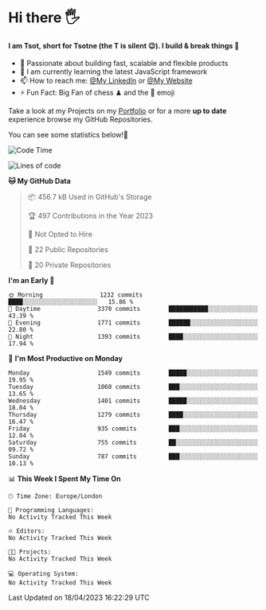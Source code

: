 # Hi there :raised_hand_with_fingers_splayed:
#### I am Tsot, short for Tsotne (the T is silent :wink:). I build & break things :space_invader:
- :telescope: Passionate about building fast, scalable and flexible products
- :seedling: I am currently learning the latest JavaScript framework 
- :mailbox: How to reach me: [@My LinkedIn](https://www.linkedin.com/in/tsotne-gvadzabia/) or [@My Website](https://tsotne.co.uk/contact)
- :zap: Fun Fact: Big Fan of chess ♟ and the 👾 emoji

Take a look at my Projects on my [Portfolio](https://tsotne.co.uk/) or for a more **up to date** experience browse my GitHub Repositories.

You can see some statistics below!:space_invader:
<!--START_SECTION:waka-->
![Code Time](http://img.shields.io/badge/Code%20Time-761%20hrs%202%20mins-blue)

![Lines of code](https://img.shields.io/badge/From%20Hello%20World%20I%27ve%20Written-4.6%20million%20lines%20of%20code-blue)

**🐱 My GitHub Data** 

> 📦 456.7 kB Used in GitHub's Storage 
 > 
> 🏆 497 Contributions in the Year 2023
 > 
> 🚫 Not Opted to Hire
 > 
> 📜 22 Public Repositories 
 > 
> 🔑 20 Private Repositories 
 > 
**I'm an Early 🐤** 

```text
🌞 Morning                1232 commits        ████░░░░░░░░░░░░░░░░░░░░░   15.86 % 
🌆 Daytime                3370 commits        ███████████░░░░░░░░░░░░░░   43.39 % 
🌃 Evening                1771 commits        ██████░░░░░░░░░░░░░░░░░░░   22.80 % 
🌙 Night                  1393 commits        ████░░░░░░░░░░░░░░░░░░░░░   17.94 % 
```
📅 **I'm Most Productive on Monday** 

```text
Monday                   1549 commits        █████░░░░░░░░░░░░░░░░░░░░   19.95 % 
Tuesday                  1060 commits        ███░░░░░░░░░░░░░░░░░░░░░░   13.65 % 
Wednesday                1401 commits        █████░░░░░░░░░░░░░░░░░░░░   18.04 % 
Thursday                 1279 commits        ████░░░░░░░░░░░░░░░░░░░░░   16.47 % 
Friday                   935 commits         ███░░░░░░░░░░░░░░░░░░░░░░   12.04 % 
Saturday                 755 commits         ██░░░░░░░░░░░░░░░░░░░░░░░   09.72 % 
Sunday                   787 commits         ███░░░░░░░░░░░░░░░░░░░░░░   10.13 % 
```


📊 **This Week I Spent My Time On** 

```text
🕑︎ Time Zone: Europe/London

💬 Programming Languages: 
No Activity Tracked This Week

🔥 Editors: 
No Activity Tracked This Week

🐱‍💻 Projects: 
No Activity Tracked This Week

💻 Operating System: 
No Activity Tracked This Week
```


 Last Updated on 18/04/2023 16:22:29 UTC
<!--END_SECTION:waka-->
